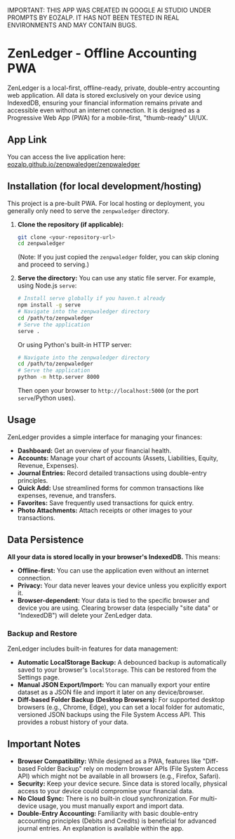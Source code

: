 IMPORTANT: THIS APP WAS CREATED IN GOOGLE AI STUDIO UNDER PROMPTS BY EOZALP. IT HAS NOT BEEN TESTED IN REAL ENVIRONMENTS AND MAY CONTAIN BUGS.


# ZenLedger - Offline Accounting PWA

ZenLedger is a local-first, offline-ready, private, double-entry accounting web application. All data is stored exclusively on your device using IndexedDB, ensuring your financial information remains private and accessible even without an internet connection. It is designed as a Progressive Web App (PWA) for a mobile-first, "thumb-ready" UI/UX.

## App Link

You can access the live application here:
[eozalp.github.io/zenpwaledger/zenpwaledger](https://eozalp.github.io/zenpwaledger/zenpwaledger)

## Installation (for local development/hosting)

This project is a pre-built PWA. For local hosting or deployment, you generally only need to serve the `zenpwaledger` directory.

1.  **Clone the repository (if applicable):**
    ```bash
    git clone <your-repository-url>
    cd zenpwaledger
    ```
    (Note: If you just copied the `zenpwaledger` folder, you can skip cloning and proceed to serving.)

2.  **Serve the directory:**
    You can use any static file server. For example, using Node.js `serve`:
    ```bash
    # Install serve globally if you haven.t already
    npm install -g serve
    # Navigate into the zenpwaledger directory
    cd /path/to/zenpwaledger
    # Serve the application
    serve .
    ```
    Or using Python's built-in HTTP server:
    ```bash
    # Navigate into the zenpwaledger directory
    cd /path/to/zenpwaledger
    # Serve the application
    python -m http.server 8000
    ```
    Then open your browser to `http://localhost:5000` (or the port `serve`/Python uses).

## Usage

ZenLedger provides a simple interface for managing your finances:

*   **Dashboard:** Get an overview of your financial health.
*   **Accounts:** Manage your chart of accounts (Assets, Liabilities, Equity, Revenue, Expenses).
*   **Journal Entries:** Record detailed transactions using double-entry principles.
*   **Quick Add:** Use streamlined forms for common transactions like expenses, revenue, and transfers.
*   **Favorites:** Save frequently used transactions for quick entry.
*   **Photo Attachments:** Attach receipts or other images to your transactions.

## Data Persistence

**All your data is stored locally in your browser's IndexedDB.** This means:

*   **Offline-first:** You can use the application even without an internet connection.
*   **Privacy:** Your data never leaves your device unless you explicitly export it.
*   **Browser-dependent:** Your data is tied to the specific browser and device you are using. Clearing browser data (especially "site data" or "IndexedDB") will delete your ZenLedger data.

### Backup and Restore

ZenLedger includes built-in features for data management:

*   **Automatic LocalStorage Backup:** A debounced backup is automatically saved to your browser's `localStorage`. This can be restored from the Settings page.
*   **Manual JSON Export/Import:** You can manually export your entire dataset as a JSON file and import it later on any device/browser.
*   **Diff-based Folder Backup (Desktop Browsers):** For supported desktop browsers (e.g., Chrome, Edge), you can set a local folder for automatic, versioned JSON backups using the File System Access API. This provides a robust history of your data.

## Important Notes

*   **Browser Compatibility:** While designed as a PWA, features like "Diff-based Folder Backup" rely on modern browser APIs (File System Access API) which might not be available in all browsers (e.g., Firefox, Safari).
*   **Security:** Keep your device secure. Since data is stored locally, physical access to your device could compromise your financial data.
*   **No Cloud Sync:** There is no built-in cloud synchronization. For multi-device usage, you must manually export and import data.
*   **Double-Entry Accounting:** Familiarity with basic double-entry accounting principles (Debits and Credits) is beneficial for advanced journal entries. An explanation is available within the app.